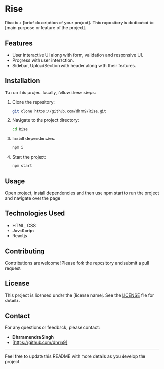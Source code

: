 # Rise

Rise is a [brief description of your project]. This repository is dedicated to [main purpose or feature of the project].

## Features
- User interactive UI along with form, validation and responsive UI.
- Progress with user interaction.
- Sidebar, UploadSection with header along with their features.

## Installation
To run this project locally, follow these steps:

1. Clone the repository:
   ```bash
   git clone https://github.com/dhrm9/Rise.git
   ```

2. Navigate to the project directory:
   ```bash
   cd Rise
   ```

3. Install dependencies:
   ```bash
   npm i 
   ```

4. Start the project:
   ```bash
   npm start
   ```

## Usage
Open project, install dependencies and then use npm start to run the project and navigate over the page 

## Technologies Used
- HTML, CSS
- JavaScript
- Reactjs

## Contributing
Contributions are welcome! Please fork the repository and submit a pull request.

## License
This project is licensed under the [license name]. See the [LICENSE](./LICENSE) file for details.

## Contact
For any questions or feedback, please contact:
- **Dharamendra Singh**
- [https://github.com/dhrm9]

---

Feel free to update this README with more details as you develop the project!
